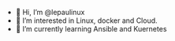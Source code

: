- 👋 Hi, I’m @lepaulinux
- 👀 I’m interested in Linux, docker and Cloud.
- 🌱 I’m currently learning Ansible and Kuernetes


<!---
lepaulinux/lepaulinux is a ✨ special ✨ repository because its `README.md` (this file) appears on your GitHub profile.
You can click the Preview link to take a look at your changes.
--->
